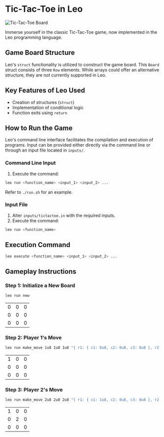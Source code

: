 
# Tic-Tac-Toe in Leo

![Tic-Tac-Toe Board](../.resources/tictactoe.png)

Immerse yourself in the classic Tic-Tac-Toe game, now implemented in the Leo programming language.

## Game Board Structure
Leo's `struct` functionality is utilized to construct the game board. This `Board` struct consists of three `Row` elements. While arrays could offer an alternative structure, they are not currently supported in Leo.

## Key Features of Leo Used
- Creation of structures (`struct`)
- Implementation of conditional logic
- Function exits using `return`

## How to Run the Game

Leo's command line interface facilitates the compilation and execution of programs. Input can be provided either directly via the command line or through an input file located in `inputs/`.

### Command Line Input
1. Execute the command:
```bash
leo run <function_name> <input_1> <input_2> ...
```
Refer to `./run.sh` for an example.

### Input File
1. Alter `inputs/tictactoe.in` with the required inputs.
2. Execute the command:
```bash
leo run <function_name>
```

## Execution Command
```bash
leo execute <function_name> <input_1> <input_2> ...
```

## Gameplay Instructions

### Step 1: Initialize a New Board
```bash
leo run new
```
|   |   |   |
|---|---|---|
| 0 | 0 | 0 |
| 0 | 0 | 0 |
| 0 | 0 | 0 |

### Step 2: Player 1's Move
```bash
leo run make_move 1u8 1u8 1u8 "{ r1: { c1: 0u8, c2: 0u8, c3: 0u8 }, r2: { c1: 0u8, c2: 0u8, c3: 0u8 }, r3: { c1: 0u8, c2: 0u8, c3: 0u8 } }"
```
|   |   |   |
|---|---|---|
| 1 | 0 | 0 |
| 0 | 0 | 0 |
| 0 | 0 | 0 |

### Step 3: Player 2's Move
```bash
leo run make_move 2u8 2u8 2u8 "{ r1: { c1: 1u8, c2: 0u8, c3: 0u8 }, r2: { c1: 0u8, c2: 0u8, c3: 0u8 }, r3: { c1: 0u8, c2: 0u8, c3: 0u8 } }"
```
|   |   |   |
|---|---|---|
| 1 | 0 | 0 |
| 0 | 2 | 0 |
| 0 | 0 | 0 |
